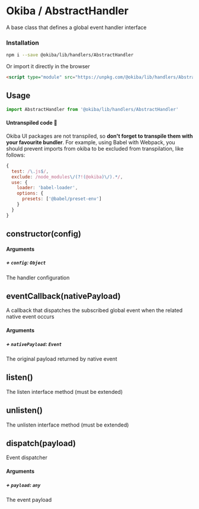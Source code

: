 

# Okiba / AbstractHandler
A base class that defines a global event handler interface




### Installation

```bash
npm i --save @okiba/lib/handlers/AbstractHandler
```

Or import it directly in the browser
```html
<script type="module" src="https://unpkg.com/@okiba/lib/handlers/AbstractHandler/index.js"></script>
```

## Usage

```javascript
import AbstractHandler from '@okiba/lib/handlers/AbstractHandler'
```

#### Untranspiled code 🛑
Okiba UI packages are not transpiled, so __don't forget to transpile them with your favourite bundler__.
For example, using Babel with Webpack, you should prevent imports from okiba to be excluded from transpilation, like follows:
```javascript
{
  test: /\.js$/,
  exclude: /node_modules\/(?!(@okiba)\/).*/,
  use: {
    loader: 'babel-loader',
    options: {
      presets: ['@babel/preset-env']
    }
  }
}
```







## constructor(config)









#### Arguments


##### + `config`: `Object`

The handler configuration





## eventCallback(nativePayload)


A callback that dispatches the subscribed global event when the related native event occurs







#### Arguments


##### + `nativePayload`: `Event`

The original payload returned by native event





## listen()


The listen interface method (must be extended)







## unlisten()


The unlisten interface method (must be extended)







## dispatch(payload)


Event dispatcher







#### Arguments


##### + `payload`: `any`

The event payload




